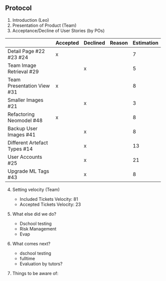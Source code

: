 ## Protocol

1. Introduction (Leo)
2. Presentation of Product (Team)
3. Acceptance/Decline of User Stories (by POs)

|                  | Accepted | Declined | Reason | Estimation
|------------------|----------|----------|--------|------------
| Detail Page #22 #23 #24  |     x     |         |        |7       |
| Team Image Retrieval #29 |         |     x    |         |5       |
| Team Presentation View #31|     x     |         |       |8       |
| Smaller Images #21 ||x|                                 |3       |
| Refactoring Neomodel #48|x||                            |8       |
| Backup User Images #41||x|                              |8       |
| Different Artefact Types #14||x|                        |13       |
| User Accounts #25||x|                                   |21       |
| Upgrade ML Tags #43||x|                                 |8       |

4. Setting velocity (Team)  
    - Included Tickets Velocity:  81
    - Accepted Tickets Velocity:  23  
    
5. What else did we do?
    - Dschool testing
    - Risk Management
    - Evap

6. What comes next?
    - dschool testing
    - fulltime
    - Evaluation by tutors?

7. Things to be aware of:
